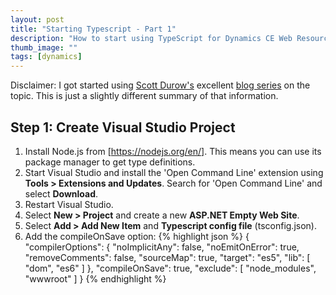 ```yaml
---
layout: post
title: "Starting Typescript - Part 1"
description: "How to start using TypeScript for Dynamics CE Web Resources."
thumb_image: ""
tags: [dynamics]
---
```


Disclaimer: I got started using [Scott Durow's](http://develop1.net/public/author/Scott) excellent [blog series](http://develop1.net/public/post/2018/06/09/Lets-start-TypeScript-Part-1) on the topic. This is just a slightly different summary of that information.

## Step 1: Create Visual Studio Project
1. Install Node.js from [https://nodejs.org/en/]. This means you can use its package manager to get type definitions.
2. Start Visual Studio and install the 'Open Command Line' extension using **Tools > Extensions and Updates**. Search for 'Open Command Line' and select **Download**.
3. Restart Visual Studio.
4. Select **New > Project** and create a new **ASP.NET Empty Web Site**.
5. Select **Add > Add New Item** and **Typescript config file** (tsconfig.json).
6. Add the compileOnSave option:
{% highlight json %}
{
  "compilerOptions": {
    "noImplicitAny": false,
    "noEmitOnError": true,
    "removeComments": false,
    "sourceMap": true,
    "target": "es5",
    "lib": [ "dom", "es6" ]
  },
  "compileOnSave": true,
  "exclude": [
    "node_modules",
    "wwwroot"
  ]
}
{% endhighlight %}
